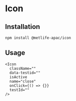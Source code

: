 # Icon


## Installation

```
npm install @metlife-apac/icon
```

## Usage

```
<Icon
  className=""
  data-testid=""
  isActive
  name="close"
  onClick={() => {}}
  testId=""
/>
```

[metlife ui standard]: https://design.metlife.com/resources/design-standards-kits/ui-standards/
